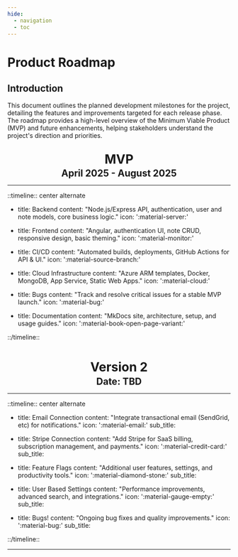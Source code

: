 ```yaml
---
hide:
  - navigation
  - toc
---
```


<!-- Timeline Docs
https://www.neoteroi.dev/mkdocs-plugins/timeline/#icons-support -->

# Product Roadmap

## Introduction

This document outlines the planned development milestones for the project, detailing the features and improvements targeted for each release phase. The roadmap provides a high-level overview of the Minimum Viable Product (MVP) and future enhancements, helping stakeholders understand the project's direction and priorities.

<div align="center">
  <h1 style="margin-bottom:0; margin-top:1em;">MVP</h1>
  <h2 style="margin-bottom:0.2em; margin-top:0.1em;">April 2025 - August 2025</h2>
</div>

---

::timeline:: center alternate

- title: Backend
  content: "Node.js/Express API, authentication, user and note models, core business logic."
  icon: ':material-server:'

- title: Frontend
  content: "Angular, authentication UI, note CRUD, responsive design, basic theming."
  icon: ':material-monitor:'

- title: CI/CD
  content: "Automated builds, deployments, GitHub Actions for API & UI."
  icon: ':material-source-branch:'

- title: Cloud Infrastructure
  content: "Azure ARM templates, Docker, MongoDB, App Service, Static Web Apps."
  icon: ':material-cloud:'

- title: Bugs
  content: "Track and resolve critical issues for a stable MVP launch."
  icon: ':material-bug:'

- title: Documentation
  content: "MkDocs site, architecture, setup, and usage guides."
  icon: ':material-book-open-page-variant:'

::/timeline::

<div style="margin-top:3em;" align="center">
  <h1 style="margin-bottom:0;">Version 2</h1>
  <h2 style="margin-bottom:0.2em; margin-top:0.1em;">Date: TBD</h2>
</div>

---

::timeline:: center alternate

- title: Email Connection
  content: "Integrate transactional email (SendGrid, etc) for notifications."
  icon: ':material-email:'
  sub_title:

- title: Stripe Connection
  content: "Add Stripe for SaaS billing, subscription management, and payments."
  icon: ':material-credit-card:'
  sub_title:

- title: Feature Flags
  content: "Additional user features, settings, and productivity tools."
  icon: ':material-diamond-stone:'
  sub_title:

- title: User Based Settings
  content: "Performance improvements, advanced search, and integrations."
  icon: ':material-gauge-empty:'
  sub_title:

- title: Bugs!
  content: "Ongoing bug fixes and quality improvements."
  icon: ':material-bug:'
  sub_title:

::/timeline::

---
